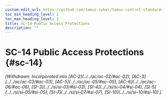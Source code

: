 ```yaml
---
custom_edit_url: https://github.com/tamus-cyber/tamus-control-standards/tree/main/content/tamus.edu/TAMUS_profile.xml
toc_min_heading_level: 2
toc_max_heading_level: 2
title: SC-14 Public Access Protections
description: ""
---
```


# SC-14 Public Access Protections {#sc-14}


<prop xmlns="http://csrc.nist.gov/ns/oscal/1.0" name="status" value="withdrawn">
            <em>[Withdrawn: Incorporated into [AC-2](../../ac/ac-02/#ac-02), [AC-3](../../ac/ac-03/#ac-03), [AC-5](../../ac/ac-05/#ac-05), [AC-6](../../ac/ac-06/#ac-06), [SI-3](../../si/si-03/#si-03), [SI-4](../../si/si-04/#si-04), [SI-5](../../si/si-05/#si-05), [SI-7](../../si/si-07/#si-07), [SI-10](../../si/si-10/#si-10).]</em>
         </prop>
         

